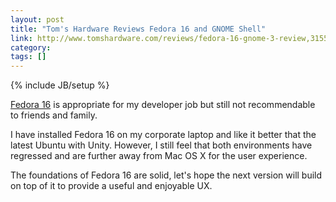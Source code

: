 ```yaml
---
layout: post
title: "Tom's Hardware Reviews Fedora 16 and GNOME Shell"
link: http://www.tomshardware.com/reviews/fedora-16-gnome-3-review,3155.html
category: 
tags: []
---
```

{% include JB/setup %}

[Fedora 16][fedora] is appropriate for my developer job but still not recommendable to friends and family.

I have installed Fedora 16 on my corporate laptop and like it better that the latest Ubuntu with Unity.
However, I still feel that both environments have regressed and are further away from Mac OS X for the user experience.

The foundations of Fedora 16 are solid, let's hope the next version will build on top of it to provide a useful and enjoyable UX.

[fedora]: http://fedoraproject.org/



